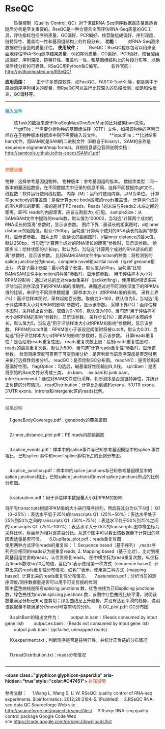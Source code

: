 # RseQC
　　质量控制（Quality Control, QC）对于保证RNA-Seq测序数据高质量且适合随后分析是至关重要的。RseQC是一种方便且全面评估RNA-Seq质量的QC工具，评估指标包括序列质量、GC偏好、PCR偏好、核苷酸组成偏好、序列深度、链特异性、覆盖均一性和基因组结构上的片段分布。
 **功能：**
　　对RNA-Seq测序数据进行全面的质量评估。
 **使用软件：**
　　RseQC：RseQC程序包可以用来全面地评估RNA-Seq测序结果质量，例如序列质量、GC偏好、PCR偏好、核苷酸组成偏好、序列深度、链特异性、覆盖均一性，和基因组结构上的片段分布等，以确保后续分析的可靠性。RSeQC用Python和C编写。
　　软件官网：http://pythonhosted.org/RSeQC/

 **应用范围：**
　　由于许多质控软件，如FastQC、FASTX-ToolKit等，都是集中于原始测序序列相关的度量，而RseQC可以进行比较深入的质控检测，如饱和性检查，GC偏移等。

***
#### **<i class="glyphicon glyphicon-log-in" aria-hidden="true" style="color:#3090C7"></i><span style="color:#3090C7"> 输入文件**
　　该Task的数据来源于RnaSeqMap/DnqSeqMap的比对结果bam文件。
　　**gtfFile：**需要分析物种的基因组注释（GTF）文件，如果该物种的序列已经存在于物种版本数据库中则不需要输入该文件。
　　**inputFile：**比对结果bam文件。而BAM就是SAM的二进制文件（B取自于binary）。SAM的全称是sequence alignment/map format。详细信息请见官网说明文档：
  http://samtools.github.io/hts-specs/SAMv1.pdf

****
#### **<i class="fa fa-cog" aria-hidden="true" style="color:#F88158"></i> <span style="color:#F88158">参数设置**<span>
<label id='species'>物种：</label>选择参考基因组物种。
<label id='speciesVersion'>物种版本：</label>参考基因组的版本。
<label id='dbType'>数据库类型：</label>同一版本的基因组数据，在不同数据库中记录的信息不同，选择不同数据库gtf文件。
<label id='threadNum'>线程数：</label>软件运行使用线程数。
<label id='memory'>内存（M）：</label>运行时使用内存，以M为单位。
<label id='geneBodyCoverage'>计算在genebody的覆盖谱：</label>是否计算gene body区域的reads覆盖谱。 
<label id='innerDistance'>计算两个成对的RNA读长的距离：</label>指的是对于PE reads，Reads 1的末端与Reads2 末端之间的距离，即PE reads的内部距离，应该与割胶大小匹配。
<label id='sampleSize'>sampleSize：</label>从SAM/BAM文件中提取的reads数，默认值为100000，当勾选“计算两个成对的RNA读长的距离”参数时，显示该参数。
<label id='imageLowerBound'>图片下界：</label>画读长的距离图时，x轴inner distance的起始值，默认-250bp，当勾选“计算两个成对的RNA读长的距离”参数时，显示该参数。
<label id='imageUpBound'>图片上界：</label>画读长的距离图时，x轴inner distance的最大值，默认250bp，当勾选“计算两个成对的RNA读长的距离”参数时，显示该参数。
<label id='imageStepLength'>绘图步长：</label>绘柱状图的步长bp，默认为5，当勾选“计算两个成对的RNA读长的距离”参数时，显示该参数。
<label id='junctionAnnotation'>比较BAM/SAM文件中junction的种类：</label>将检测到的splice junction分为know，complete novel和partial novel（与ref genome相比）。
<label id='minIntronLength'>内含子最小长度：</label>最小内含子长度，默认值为50bp，当勾选“比较BAM/SAM文件中junction的种类”参数时，显示该参数。
<label id='RPKMSaturation'>用于评估样本大小对RPKM的影响：</label>通过对总的比对reads重采样（jackknifing），使用相对错误率来评估当前测序深度下的RPKMs值的准确性。进而通过对不同测序深度下的RPKMs值的比较，来评估不同测序数据量（即样本大小）对RPKMs值的影响。
<label id='sampleUpBound'>采样上界(%)：</label>画评估样本图时，采样起始百分数。取值为0~100，默认值为5，当勾选“用于评估样本大小对RPKM的影响”参数时，显示该参数。
<label id='sampleLowerBound'>采样下界(%)：</label>画评估样本图时，采样终止百分数。取值为0~100，默认值为100，当勾选“用于评估样本大小对RPKM的影响”参数时，显示该参数。
<label id='sampleStepLength'>采样步长(%)：</label>画评估样本图的步长，默认值为5，当勾选“用于评估样本大小对RPKM的影响”参数时，显示该参数。
<label id='cutoffValue'>RPKM的cutoff值：</label>RPKM值小于该设定阈值时将被cutoff，默认为0.01，当勾选“用于评估样本大小对RPKM的影响”参数时，显示该参数。
<label id='readDuplication'>计算reads重复性：</label>是否绘制reads重复性图。
<label id='readsRepeatNum'>reads重复次数上限：</label>绘制reads重复性图时，reads的最高重复次数，默认为500，当勾选“计算reads重复性”参数时，显示该参数。
<label id='junctionSaturation'>检测测序深度可否用于可变剪接分析：</label>是否判断当前测序深度是否足够用来执行选择性剪接分析。
<label id='readGC'>readGC：</label>是否绘制GC分布图。
<label id='readNVC'>readNVC：</label>是否绘制碱基偏好性图。
<label id='flagOption'>flagOption：</label>勾选后，碱基偏好性图输出N,X线。
<label id='splitBam'>splitBam：</label>是否将原始的Bam文件分离成三类， .in.bam、 .ex.bam和.junk.bam。
<label id='inferExpreiment'>inferExpreiment：</label>通过对BAM文件进行采样，判断测序是否是链特异性，并统计正负链的分布情况。
<label id='readDistribution'>readDistribution：</label>计算比对到编码exons、5’UTR exons、3’UTR exons、introns和intergenic区的reads比例。


****
#### **<i class="fa fa-file-text" aria-hidden="true" style="color:#848b79"></i><span style="color:#848b79"> 结果说明**<span>

　1.geneBodyCoverage.pdf：genebody的覆盖谱图
<div style="text-align:center"><img data-src="1.png" width="400px"  ></img></div>

　2.inner_distance_plot.pdf：PE reads内部距离图
<div style="text-align:center"><img data-src="2.png" width="400px"  ></img></div>

　3.splice_events.pdf：样本中的splice事件与已知参考基因模型中的splice 事件相比，已知splice 事件和novel splice事件所占的比例分布图。
<div style="text-align:center"><img data-src="3.png" width="300px"  ></img></div>

　4.splice_junction.pdf：样本中的splice junctions与已知参考基因模型中的splice junctions相比，已知splice junctions和novel splice junctions所占的比例分布图。
<div style="text-align:center"><img data-src="4.png" width="300px"  ></img></div>

　5.saturation.pdf：用于评估样本数据量大小对RPKM的影响
<div style="text-align:center"><img data-src="5.png" width="500px"  ></img></div>
将所有transcripts根据RPKM值的大小进行降序排列，然后将其分为以下4组：
Q1（0~25%）：表达水平低于25%的transcripts
Q1（25%~50%）：表达水平处于25%到50%之间的transcripts
Q1（50%~75%）：表达水平处于50%到75%之间的transcripts
Q1（75%~100%）：表达水平大于75%的transcripts
图中横坐标为采样比例，纵坐标为相对误差百分比。从这个图中可以看出该数据量下计算出的基因表达量是否可信。
　6.DupRate_plot.pdf：reads重复性图
<div style="text-align:center"><img data-src="6.png" width="400px"  ></img></div>
使用两种方式评估reads的重复率：
1. Sequence based（基于序列） ,reads序列完全相同的reads认为是重复reads;
2. Mapping based（基于比对），比对到相同基因组位置的reads，认位置重复reads。
图中横坐标为read重复次数，纵坐标为Reads数取log10后的值，蓝色“x”表示使用第一种方式（sequence based）计算出来的reads重复性分布情况，红色”.”表示，使用第二种方式（mapping based）计算出来的reads重复性分布情况。
　7.saturation.pdf：分析当前的测序深度/测序数据量是否可以用于可变剪接的检测
<div style="text-align:center"><img data-src="7.png" width="400px"  ></img></div>
图中蓝色曲线是所有splicing junctions 数，红色曲线为已知splicing junctions 数，绿色曲线为novel splicing junctions 数，该图中红色曲线比较平滑，说明该数量满足分析已知可变剪切；绿色曲线呈上升趋势，并没有达到平滑的趋势，说明该数据量不能满足分析novel可变剪切的分析。
　8.GC_plot.pdf: GC分布图
<div style="text-align:center"><img data-src="8.png" width="400px"  ></img></div>

　9.splitBam的输出文件为：
　　output.in.bam：(Reads consumed by input gene list)
　　output.ex.bam：(Reads not consumed by input gene list)
　　output.junk.bam：(qcfailed, unmapped reads)

　10.experiment.txt：判断测序是否是链特异性，并统计正负链的分布情况
<div style="text-align:center"><img data-src="10.png" width="400px"  ></img></div>

　11.readDistribution.txt：reads分布情况
<div style="text-align:center"><img data-src="12.png" width="400px"  ></img></div>

 ***
#### **<span class="glyphicon glyphicon-paperclip" aria-hidden="true"style="color:#C47451"></span></i><span style="color:#C47451">  补充说明**
参考文献：
　1.Wang L, Wang S, Li W. RSeQC: quality control of RNA-seq experiments. Bioinformatics. 2012;28:2184–5. [PubMed]
　2.RSeQC RNA-seq data QC Sourceforge Web site. http://sourceforge.net/projects/rseqc/files/
　3.Rseqc RNA-seq quality control package Google Code Web site.https://code.google.com/p/rseqc/downloads/list

